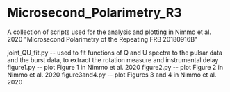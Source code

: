 # Microsecond_Polarimetry_R3
A collection of scripts used for the analysis and plotting in Nimmo et al. 2020 "Microsecond Polarimetry of the Repeating FRB 20180916B"

joint_QU_fit.py -- used to fit functions of Q and U spectra to the pulsar data and the burst data, to extract the rotation measure and instrumental delay
figure1.py -- plot Figure 1 in Nimmo et al. 2020
figure2.py -- plot Figure 2 in Nimmo et al. 2020
figure3and4.py -- plot Figures 3 and 4 in Nimmo et al. 2020
